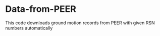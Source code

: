 # Data-from-PEER
This code downloads ground motion records from PEER with given RSN numbers automatically
